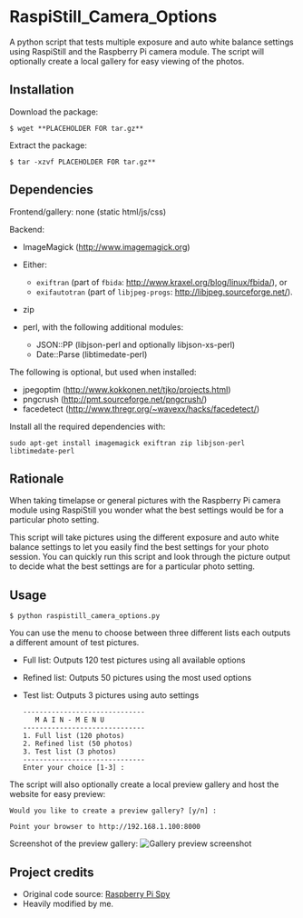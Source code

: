 RaspiStill_Camera_Options 
============== 
A python script that tests multiple exposure and auto white balance settings using RaspiStill and the Raspberry Pi camera module. 
The script will optionally create a local gallery for easy viewing of the photos.

Installation
------------

Download the package:
```
$ wget **PLACEHOLDER FOR tar.gz**
```
Extract the package:
```
$ tar -xzvf PLACEHOLDER FOR tar.gz**
```

Dependencies
---------
Frontend/gallery: none (static html/js/css)

Backend:

* ImageMagick (http://www.imagemagick.org)
* Either:

  - ``exiftran`` (part of ``fbida``: http://www.kraxel.org/blog/linux/fbida/), or
  - ``exifautotran`` (part of ``libjpeg-progs``: http://libjpeg.sourceforge.net/).

* zip
* perl, with the following additional modules:

  - JSON::PP (libjson-perl and optionally libjson-xs-perl)
  - Date::Parse (libtimedate-perl)

The following is optional, but used when installed:

* jpegoptim (http://www.kokkonen.net/tjko/projects.html)
* pngcrush (http://pmt.sourceforge.net/pngcrush/)
* facedetect (http://www.thregr.org/~wavexx/hacks/facedetect/)

Install all the required dependencies with:
```
sudo apt-get install imagemagick exiftran zip libjson-perl libtimedate-perl
```

Rationale
---------
When taking timelapse or general pictures with the Raspberry Pi camera module using RaspiStill you wonder what the best settings would be for a particular photo setting.

This script will take pictures using the different exposure and auto white balance settings to let you easily find the best settings for your photo session. You can quickly run this script and look through the picture output to decide what the best settings are for a particular photo setting. 

Usage
-----
```
$ python raspistill_camera_options.py
```

You can use the menu to choose between three different lists each outputs a different amount of test pictures.

* Full list: Outputs 120 test pictures using all available options
* Refined list: Outputs 50 pictures using the most used options
* Test list: Outputs 3 pictures using auto settings

  ```
  ------------------------------
     M A I N - M E N U
  ------------------------------
  1. Full list (120 photos)
  2. Refined list (50 photos)
  3. Test list (3 photos)
  ------------------------------
  Enter your choice [1-3] :
  ``` 

The script will also optionally create a local preview gallery and host the website for easy preview:
```
Would you like to create a preview gallery? [y/n] :
```

```
Point your browser to http://192.168.1.100:8000
```

Screenshot of the preview gallery:
![Gallery preview screenshot](http://ntalekt.com/images/SS_Raspi_fgallery.png)

Project credits
-----
* Original code source: [Raspberry Pi Spy](http://www.raspberrypi-spy.co.uk/?p=1862)
* Heavily modified by me.
